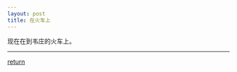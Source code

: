 ```yaml
---
layout: post
title: 在火车上
---
```


现在在到韦庄的火车上。

    

***
[return](https://www.tsinghuamakerxian.cn/) 

